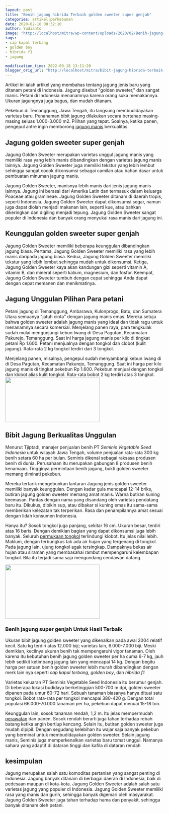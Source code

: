 ```yaml
---
layout: post
title: "Benih jagung hibrida Terbaik golden sweeter super genjah"
categories: artikel|perkebunan
date: 2020-02-18 08:32:10
author: Yudianto
image: "http://localhost/mitra/wp-content/uploads/2020/02/Benih-jagung-hibrida.jpg"
tags:
- cap kapal terbang
- golden boy
- hibrida f1
- jagung

modification_time: 2022-09-18 13:11:20
blogger_orig_url: "http://localhost/mitra/bibit-jagung-hibrida-terbaik-golden.html"
---
```


Artikel ini ialah artikel yang membahas tentang jagung jenis baru yang ditanam petani di Indonesia. Jagung disebut "golden sweeter," dan sangat manis. Petani di Indonesia menanamnya karena orang suka memakannya. Ukuran jagungnya juga bagus, dan mudah ditanam.

Pekebun di Temanggung, Jawa Tengah, itu langsung membudidayakan varietas baru. Penanaman bibit jagung dilakukan secara bertahap masing-masing seluas 1.000-3.000 m2. Pilihan yang tepat. Soalnya, ketika panen, pengepul antre ingin memborong <a href="http://127.0.0.1/mitra/tiga-jagung-manis-unggul-jagung-bonanza.html">jagung manis</a> berkualitas.
<h2>Jagung golden sweeter super genjah</h2>
Jagung Golden Sweeter merupakan varietas unggul jagung manis yang memiliki rasa yang lebih manis dibandingkan dengan varietas jagung manis lainnya. Jagung Golden Sweeter juga memiliki tekstur yang lebih lembut sehingga sangat cocok dikonsumsi sebagai camilan atau bahan dasar untuk pembuatan minuman jagung manis.

Jagung Golden Sweeter, manisnya lebih manis dari jenis jagung manis lainnya. Jagung ini berasal dari Amerika Latin dan termasuk dalam keluarga Poaceae atau gramineae. Jagung Golden Sweeter ditanam di daerah tropis, seperti Indonesia. Jagung Golden Sweeter dapat dikonsumsi segar, namun juga dapat diolah menjadi makanan lain, seperti kue, atau bahkan dikeringkan dan digiling menjadi tepung. Jagung Golden Sweeter sangat populer di Indonesia dan banyak orang menyukai rasa manis dari jagung ini.
<h2>Keunggulan golden sweeter super genjah</h2>
Jagung Golden Sweeter memiliki beberapa keunggulan dibandingkan jagung biasa. Pertama, Jagung Golden Sweeter memiliki rasa yang lebih manis daripada jagung biasa. Kedua, Jagung Golden Sweeter memiliki tekstur yang lebih lembut sehingga mudah untuk dikonsumsi. Ketiga, Jagung Golden Sweeter kaya akan kandungan gizi seperti vitamin A, vitamin B, dan mineral seperti kalium, magnesium, dan fosfor. Keempat, Jagung Golden Sweeter tumbuh dengan cepat sehingga Anda dapat dengan cepat memanen dan menikmatinya.
<h2>Jagung Unggulan Pilihan Para petani</h2>
Petani jagung di Temanggung, Ambarawa, Kulonprogo, Batu, dan Sumatera Utara semuanya "jatuh cinta" dengan jagung manis emas. Mereka setuju bahwa golden sweeter adalah jagung manis yang ideal dan tidak ragu untuk menanamnya secara komersial. Menjelang panen raya, para tengkulak sudah mulai mengunjungi kebun Iwang di Desa Pagutan, Kecamatan Pakurejo, Temanggung. Saat ini harga jagung manis per kilo di tingkat petani Rp 1.600. Petani menjualnya dengan tongkol dan clobot (kulit jagung). Rata-rata 2 kg tongkol terdiri dari 3 tongkol.

Menjelang panen, misalnya, pengepul sudah menyambangi kebun Iwang di di Desa Pagutan, Kecamatan Pakurejo, Temanggung. Saat ini harga per kilo jagung manis di tingkat pekebun Rp 1.600. Pekebun menjual dengan tongkol dan klobot alias kulit tongkol. Rata-rata bobot 2 kg terdiri atas 3 tongkol.
<a href="http://127.0.0.1/mitra/wp-content/uploads/2020/02/jagung-hibrida.jpg"><img class="aligncenter wp-image-20462 size-medium" src="http://127.0.0.1/mitra/wp-content/uploads/2020/02/jagung-hibrida-300x143.jpg" alt="" width="300" height="143" /></a>
<h2>Bibit Jagung Berkualitas Unggulan</h2>
Menurut Tjiptadi, manajer penjualan benih PT <em>Seminis Vegetable Seed Indonesia</em> untuk wilayah Jawa Tengah, volume penjualan rata-rata 300 kg benih setara 60 ha per bulan. Seminis dikenal sebagai raksasa produsen benih di dunia. Perusahaan itu merupakan gabungan 8 produsen benih kenamaan. Tingginya permintaan <span class="keyword _ngcontent-zoi-124" aria-hidden="false">benih jagung</span>, bukti golden sweeter memang diminati pekebun.

Mereka tertarik mengebunkan lantaran Jagung jenis golden sweeter memiliki banyak keunggulan. Dengan kadar gula mencapai 12-14 briks, butiran jagung golden sweeter memang amat manis. Warna butiran kuning keemasan. Pantas dengan nama yang disandang oleh varietas pendatang baru itu. Dikukus, dibikin sup, atau dibakar si kuning emas itu sama-sama memberikan kelezatan tak terperikan. Rasa dan penampilannya amat sesuai dengan lidah konsumen Indonesia.

Hanya itu? Sosok tongkol juga panjang, sekitar 16 cm. Ukuran besar, terdiri atas 16 baris. Dengan demikian bagian yang dapat dikonsumsi juga lebih banyak. Seluruh <a href="http://127.0.0.1/mitra/sistem-tanam-jajar-legowo-tanaman.html">permukaan tongkol</a> terlindungi klobot. Itu jelas nilai lebih. Maklum, dengan terbungkus tak ada air hujan yang tergenang di tongkol. Pada jagung lain, ujung tongkol agak tersingkap. Dampaknya bekas air hujan atau siraman yang membasahai rambut mempengaruhi kelembapan tongkol. Bila itu terjadi sama saja mengundang cendawan datang.

<a href="http://127.0.0.1/mitra/wp-content/uploads/2020/02/Benih-jagung-.jpg"><img class="aligncenter wp-image-20464 size-medium" src="http://127.0.0.1/mitra/wp-content/uploads/2020/02/Benih-jagung--300x172.jpg" alt="" width="300" height="172" /></a>
<h3><span class="keyword _ngcontent-zoi-124" aria-hidden="false">Benih jagung super genjah Untuk Hasil Terbaik
</span></h3>
Ukuran <span class="keyword _ngcontent-zoi-124" aria-hidden="false">bibit jagung </span>golden sweeter yang dikenalkan pada awal 2004 relatif kecil. Satu kg terdiri atas 12.000 biji; varietas lain, 6.000-7.000 biji. Meski demikian, kecilnya ukuran benih tak mempengaruhi vigor tanaman. Oleh karena itu kebutuhan <span class="keyword _ngcontent-zoi-124" aria-hidden="false">benih jagung</span> golden sweeter per ha cuma 6-7 kg, jauh lebih sedikit ketimbang jagung lain yang mencapai 14 kg. Dengan begitu harga per satuan benih golden sweeter lebih murah dibandingkan dengan merk lain nya seperti <em>cap kapal terbang</em>, <em>golden boy</em>, dan <em>hibrida f1</em>

Varietas keluaran PT Seminis Vegetable Seed Indonesia itu berumur genjah. Di beberapa lokasi budidaya berketinggian 500-700 m dpi, golden sweeter dipanen pada umur 60-72 hari. Sebuah tanaman biasanya hanya dituai satu tongkol. Bobot rata-rata per tongkol mencapai 380-420 g. Dengan total populasi 66.000-70.000 tanaman per ha, pekebun dapat menuai 15-18 ton.

Keunggulan lain, sosok tanaman rendah, 1,2 m. Itu jelas mempermudah <a href="http://127.0.0.1/mitra/penggunaan-nematoda-entomopatogen.html">perawatan</a> dan panen. Sosok rendah berarti juga tahan terhadap rebah batang ketika angin bertiup kencang. Selain itu, butiran golden sweeter juga mudah dipipil. Dengan segudang kelebihan itu wajar saja banyak pekebun yang berminat untuk membudidayakan golden sweeter. Selain jagung manis, Seminis juga memperkenalkan varietas baru tomat unggul. Namanya sahara yang adaptif di dataran tinggi dan kafila di dataran rendah
<h2>kesimpulan</h2>
Jagung merupakan salah satu komoditas pertanian yang sangat penting di Indonesia. Jagung banyak ditanam di berbagai daerah di Indonesia, baik di pedesaan maupun di kota-kota. Jagung Golden Sweeter adalah salah satu varietas jagung yang populer di Indonesia. Jagung Golden Sweeter memiliki rasa yang manis dan gurih, sehingga banyak digemari oleh masyarakat. Jagung Golden Sweeter juga tahan terhadap hama dan penyakit, sehingga banyak ditanam oleh petani.
